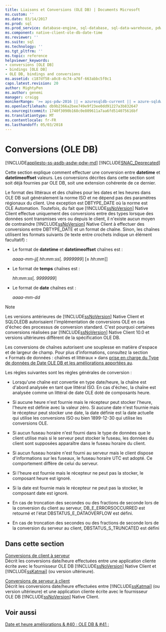 ```yaml
---
title: Liaisons et Conversions (OLE DB) | Documents Microsoft
ms.custom: ''
ms.date: 03/14/2017
ms.prod: sql
ms.prod_service: database-engine, sql-database, sql-data-warehouse, pdw
ms.component: native-client-ole-db-date-time
ms.reviewer: ''
ms.suite: sql
ms.technology: ''
ms.tgt_pltfrm: ''
ms.topic: reference
helpviewer_keywords:
- conversions [OLE DB]
- bindings [OLE DB]
- OLE DB, bindings and conversions
ms.assetid: c187df58-a8c8-4c74-a76f-663abbc5f0c1
caps.latest.revision: 20
author: MightyPen
ms.author: genemi
manager: craigg
monikerRange: '>= aps-pdw-2016 || = azuresqldb-current || = azure-sqldw-latest || >= sql-server-2016 || = sqlallproducts-allversions'
ms.openlocfilehash: db9b2366a2bee749e9f23ee0dd91227a3b832647
ms.sourcegitcommit: 1740f3090b168c0e809611a7aa6fd514075616bf
ms.translationtype: MT
ms.contentlocale: fr-FR
ms.lasthandoff: 05/03/2018
---
```

# <a name="conversions-ole-db"></a>Conversions (OLE DB)
[!INCLUDE[appliesto-ss-asdb-asdw-pdw-md](../../includes/appliesto-ss-asdb-asdw-pdw-md.md)]
[!INCLUDE[SNAC_Deprecated](../../includes/snac-deprecated.md)]

  Cette section explique comment effectuer une conversion entre **datetime** et **datetimeoffset** valeurs. Les conversions décrites dans cette section sont soit déjà fournies par OLE DB, soit une extension cohérente de ce dernier.  
  
 Le format des littéraux et des chaînes pour les dates et les heures dans OLE DB suit généralement la norme ISO et ne dépend pas des paramètres régionaux du client. Une exception est DBTYPE_DATE où la norme est OLE Automation. Toutefois, du fait que [!INCLUDE[ssNoVersion](../../includes/ssnoversion-md.md)] Native Client effectue uniquement des conversions entre des types lorsque des données sont transmises vers ou depuis le client, il n'existe aucun moyen de contraindre [!INCLUDE[ssNoVersion](../../includes/ssnoversion-md.md)] Native Client à effectuer des conversions entre DBTYPE_DATE et un format de chaîne. Sinon, les chaînes utilisent les formats suivants (le texte entre crochets indique un élément facultatif) :  
  
-   Le format de **datetime** et **datetimeoffset** chaînes est :  
  
     *aaaa*-*mm*-*jj*[ *hh*:*mm*:*ss*[. *9999999*] [± *hh*:*mm*]]  
  
-   Le format de **temps** chaînes est :  
  
     *hh*:*mm*:*ss*[. *9999999*]  
  
-   Le format de **date** chaînes est :  
  
     *aaaa*-*mm*-*dd*  
  
> [!NOTE]  
>  Les versions antérieures de [!INCLUDE[ssNoVersion](../../includes/ssnoversion-md.md)] Native Client et SQLOLEDB autorisaient l'implémentation de conversions OLE en cas d'échec des processus de conversion standard. C'est pourquoi certaines conversions réalisées par [!INCLUDE[ssNoVersion](../../includes/ssnoversion-md.md)] Native Client 10.0 et versions ultérieures diffèrent de la spécification OLE DB.  
  
 Les conversions de chaînes autorisent une souplesse en matière d'espace et de largeur de champ. Pour plus d’informations, consultez la section « Formats de données : chaînes et littéraux » dans [prise en charge du Type de données de Date OLE DB et les améliorations apportées au](../../relational-databases/native-client-ole-db-date-time/data-type-support-for-ole-db-date-and-time-improvements.md).  
  
 Les règles suivantes sont les règles générales de conversion :  
  
-   Lorsqu'une chaîne est convertie en type date/heure, la chaîne est d'abord analysée en tant que littéral ISO. En cas d'échec, la chaîne est analysée comme un littéral de date OLE doté de composants heure.  
  
-   Si aucune heure n'est fournie mais le récepteur peut stocker l'heure, l'heure est définie avec la valeur zéro. Si aucune date n'est fournie mais le récepteur peut stocker une date, la date définie est la date actuelle qui utilise les conversions ISO ou bien 1899-12-30 qui utilise les conversions OLE.  
  
-   Si aucun fuseau horaire n'est fourni dans le type de données que le client utilise mais si le serveur peut stocker le fuseau, les données du client sont supposées apparaître dans le fuseau horaire du client.  
  
-   Si aucun fuseau horaire n'est fourni au serveur mais le client dispose d'informations sur les fuseaux, le fuseau horaire UTC est adopté. Ce comportement diffère de celui du serveur.  
  
-   Si l'heure est fournie mais le récepteur ne peut pas la stocker, le composant heure est ignoré.  
  
-   Si la date est fournie mais le récepteur ne peut pas la stocker, le composant date est ignoré.  
  
-   En cas de troncation des secondes ou des fractions de seconde lors de la conversion du client au serveur, DB_E_ERRORSOCCURRED est retourné et l'état DBSTATUS_E_DATAOVERFLOW est défini.  
  
-   En cas de troncation des secondes ou des fractions de seconde lors de la conversion du serveur au client, DBSTATUS_S_TRUNCATED est défini  
  
## <a name="in-this-section"></a>Dans cette section  
 [Conversions de client à serveur](../../relational-databases/native-client-ole-db-date-time/conversions-performed-from-client-to-server.md)  
 Décrit les conversions date/heure effectuées entre une application cliente écrite avec le fournisseur OLE DB [!INCLUDE[ssNoVersion](../../includes/ssnoversion-md.md)] Native Client et [!INCLUDE[ssKatmai](../../includes/sskatmai-md.md)] (ou version ultérieure).  
  
 [Conversions de serveur à client](../../relational-databases/native-client-ole-db-date-time/conversions-performed-from-server-to-client.md)  
 Décrit les conversions date/heure effectuées entre [!INCLUDE[ssKatmai](../../includes/sskatmai-md.md)] (ou version ultérieure) et une application cliente écrite avec le fournisseur OLE DB [!INCLUDE[ssNoVersion](../../includes/ssnoversion-md.md)] Native Client.  
  
## <a name="see-also"></a>Voir aussi  
 [Date et heure améliorations & #40 ; OLE DB & #41 ;](../../relational-databases/native-client-ole-db-date-time/date-and-time-improvements-ole-db.md)  
  
  
